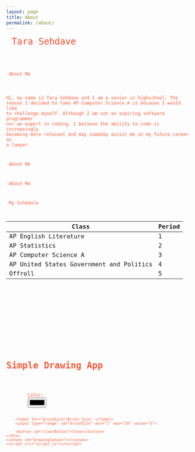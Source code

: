 ```yaml
---
layout: page
title: About
permalink: /about/
---
```


<code style= "color: #f64f2c; font-size:24px"> Tara Sehdave

<code style= "color: #f95b39; font-size:12px"> About Me

Hi, my name is Tara Sehdave and I am a senior in highschool. The reason I decided to take AP Computer Science A is because I would like to challenge myself. Although I am not an aspiring software programmer nor an expert in coding, I believe the ability to code is increasingly becoming more relevant and may someday assist me in my future career as a lawyer. 

<code style= "color: #f95b39; font-size:12px"> About Me

<code style= "color: #f95b39; font-size:12px"> About Me

<code style= "color: #f95b39; font-size:12px"> My Schedule 

| Class       | Period 
| ----------- |:-------|
| AP English Literature      |   1      |
| AP Statistics        |   2      |
| AP Computer Science A      |   3      |
| AP United States Government and Politics     |   4      |
| Offroll   |   5      |

<!DOCTYPE html>
<html lang="en">
<head>
    <meta charset="UTF-8">
    <meta name="viewport" content="width=device-width, initial-scale=1.0">
    <title>Simple Drawing App</title>
    <link rel="stylesheet" href="style.css">
</head>
<body>
    <h1>Simple Drawing App</h1>
    <div class="toolbar">
        <label for="colorPicker">Color: </label>
        <input type="color" id="colorPicker">
        
        <label for="brushSize">Brush Size: </label>
        <input type="range" id="brushSize" min="1" max="20" value="5">
        
        <button id="clearButton">Clear</button>
    </div>
    <canvas id="drawingCanvas"></canvas>
    <script src="script.js"></script>
</body>
</html>






